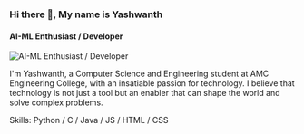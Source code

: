 ### Hi there 👋, My name is Yashwanth
#### AI-ML Enthusiast / Developer
![AI-ML Enthusiast / Developer](https://pbs.twimg.com/profile_banners/1577002741788217350/1690337591/1080x360)

I'm Yashwanth, a Computer Science and Engineering student at AMC Engineering College, with an insatiable passion for technology. I believe that technology is not just a tool but an enabler that can shape the world and solve complex problems.

Skills:
Python / C / Java /  JS / HTML / CSS






